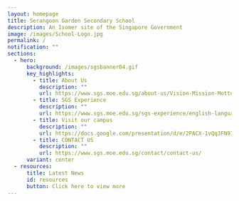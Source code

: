 ```yaml
---
layout: homepage
title: Serangoon Garden Secondary School
description: An Isomer site of the Singapore Government
image: /images/School-Logo.jpg
permalink: /
notification: ""
sections:
  - hero:
      background: /images/sgsbanner04.gif
      key_highlights:
        - title: About Us
          description: ""
          url: https://www.sgs.moe.edu.sg/about-us/Vision-Mission-Motto-Values/
        - title: SGS Experience
          description: ""
          url: https://www.sgs.moe.edu.sg/sgs-experience/english-language-and-literature/
        - title: Visit our campus
          description: ""
          url: https://docs.google.com/presentation/d/e/2PACX-1vQq3FN97K_YRNSyDB8sM-0flcUuwGp5C4TAZr6RiUR27oMjiQY6s97Z-WMKBQp9pmcm3ImSWZzpjnFJ/embed?start=false&loop=false&delayms=3000
        - title: CONTACT US
          description: ""
          url: https://www.sgs.moe.edu.sg/contact/contact-us/
      variant: center
  - resources:
      title: Latest News
      id: resources
      button: Click here to view more
---
```

